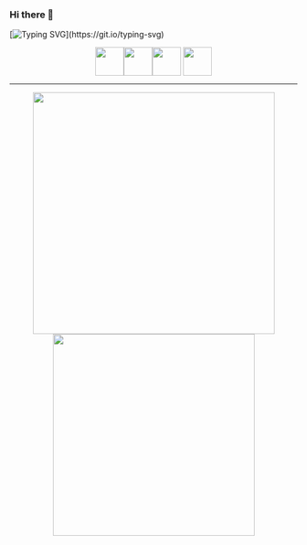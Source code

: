 ### Hi there 👋

[![Typing SVG](https://readme-typing-svg.herokuapp.com?font=Architects+Daughter&color=edf5d4&size=30&lines=I+am+Murphy+Otse!;A+Software+Developer;+and+Technology+Enthusiast.)](https://git.io/typing-svg)


<div align="center">

<a href="https://linkedin.com/in/murphy-otse-056161243" target="blank"><img align="center" src="https://user-images.githubusercontent.com/85023604/157476096-0d5699b9-090a-457d-bbe8-1e8a5c112970.png" height="50" /></a><a href="https://mail.google.com/mail/u/0/#inbox?compose=CllgCJlDSftxvmgWfdxrprkHmXJcDphGMMrpChRJcSZQwBhXZPGxDXSjJFgdFrrntdPHrHpBFFL" target="blank"><img align="center" src="https://user-images.githubusercontent.com/85023604/157508804-c5a84f3d-3bde-4425-99a7-9e5b5f415ee3.png" height="50" /></a><a href="https://www.twitter.com/kvngMurphy" target="blank"><img align="center" src="https://user-images.githubusercontent.com/85023604/157476716-0e608e77-af83-4af8-b060-4092ad097f7b.png" height="50" /></a> <a href="https://wa.me/2348024891471" target="blank"><img align="center" src="https://user-images.githubusercontent.com/85023604/157491644-f1f78839-e484-426d-a35e-3a8134204a4e.png" height="50" /></a>
</div>

<div align="center">


---
<img src="https://github-readme-stats.vercel.app/api?username=KvngMurphy&show_icons=true&theme=nord" width="423"> <img src="https://github-readme-stats.vercel.app/api/top-langs/?username=KvngMurphy&theme=nord&layout=compact" width="353">

